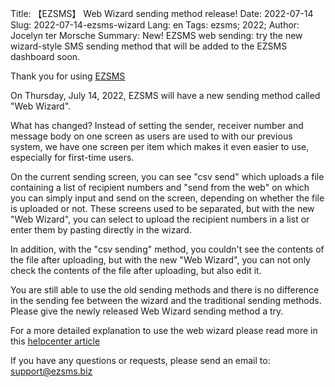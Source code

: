 Title: 【EZSMS】 Web Wizard sending method release! 
Date: 2022-07-14
Slug: 2022-07-14-ezsms-wizard
Lang: en
Tags: ezsms; 2022;
Author: Jocelyn ter Morsche
Summary: New! EZSMS web sending: try the new wizard-style SMS sending method that will be added to the EZSMS dashboard soon. 

Thank you for using [EZSMS](https://www.ezsms.biz/)

On Thursday, July 14, 2022, EZSMS will have a new sending method called "Web Wizard".<br>

What has changed? 
Instead of setting the sender, receiver number and message body on one screen as users are used to with our previous system, we have one screen per item which makes it even easier to use, especially for first-time users.

On the current sending screen, you can see "csv send" which uploads a file containing a list of recipient numbers and "send from the web" on which you can simply input and send on the screen, depending on whether the file is uploaded or not. These screens used to be separated, but with the new "Web Wizard", you can select to upload the recipient numbers in a list or enter them by pasting directly in the wizard.

In addition, with the "csv sending" method, you couldn't see the contents of the file after uploading, but with the new "Web Wizard", you can not only check the contents of the file after uploading, but also edit it.

You are still able to use the old sending methods and there is no difference in the sending fee between the wizard and the traditional sending methods.
Please give the newly released Web Wizard sending method a try.

For a more detailed explanation to use the web wizard please read more in this [helpcenter article](https://help.xoxzo.com/ja/ezsms-sms-delivery-service/articles/)

If you have any questions or requests, please send an email to: support@ezsms.biz
